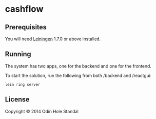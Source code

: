 # cashflow

## Prerequisites

You will need [Leiningen][1] 1.7.0 or above installed.

[1]: https://github.com/technomancy/leiningen

## Running

The system has two apps, one for the backend and one for the frontend.

To start the solution, run the following from both /backend and /reactgui:

    lein ring server


## License

Copyright © 2014 Odin Hole Standal
